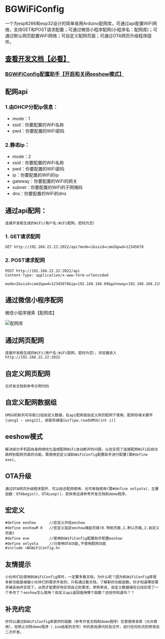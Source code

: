 # BGWiFiConfig
一个为esp8266和esp32设计的简单易用Arduino配网库，可通过api配置WiFi网络，支持GET和POST请求配置；可通过微信小程序配网(小程序名：配网库)；可通过默认网页配置WiFi网络；可自定义配网页面；可通过OTA网页升级程序固件。


## [查看开发文档【必看】](https://www.cbug.top/1app/bgwificonfig/#/)
### [BGWiFiConfig配置助手【开启和关闭eeshow模式】](https://www.cbug.top/article/25.html)

## 配网api
### 1.由DHCP分配ip信息：
- mode：1
- ssid：你要配置的WiFi名称
- pwd：你要配置的WiFi密码
### 2.静态ip：
- mode：2
- ssid：你要配置的WiFi名称
- pwd：你要配置的WiFi密码
- ip：你要配置的WiFi的ip
- gateway：你要配置的WiFi的网关
- subnet：你要配置的WiFi的子网掩码
- dns：你要配置的WiFi的dns

## 通过api配网：
```
连接开发板生成的WiFi(用户名:WiFi配网，密码为空）
```
### 1. GET请求配网
```
GET http://192.168.22.22:2022/api?mode=1&ssid=cam2&pwd=12345678
```
### 2. POST请求配网
```
POST http://192.168.22.22:2022/api
Content-Type: application/x-www-form-urlencoded

mode=2&ssid=cam2&pwd=12345678&ip=192.168.168.69&gateway=192.168.168.219&subnet=255.255.255.0&dns=192.168.168.219
```
## 通过微信小程序配网
微信小程序搜索【配网库】

![配网库](https://www.cbug.top/1img/pwkxcx.jpg)


## 通过网页配网
```
连接开发板生成的WiFi(用户名:WiFi配网，密码为空），浏览器进入http://192.168.22.22:2022
```

## 自定义网页配网
```
见开发文档和参考示例代码
```
## 自定义配网数据组
```
UMSG机制共可存取12组自定义数据，在api配网或自定义网页配网下使用，配网存储关键字[umsg1 ~ umsg12], 读取存储值[wifipw.readUMSG(int i)]
```
## eeshow模式
```
解决部分手机因自身网络优化造成配网WiFi自动断开的问题，以及实现了连接配网WiFi后自动跳转到配网页面的功能，需使用宏定义或BGWiFiConfig配置助手进行配置(需#define exe)。
```
## OTA升级
```
通过OTA网页升级程序固件，可以结合配网使用，也可单独使用(需#define onlyota)，主要函数：OTAbegin()、OTALoop()，具体用法请参考开发文档和demo程序。
```
## 宏定义
```
#define eeshow      //宏定义开启eeshow
#define eeshowM 0   //宏定义指定eeshow弹起页面(0.导航页面,1.默认页面,2.自定义页面)
#define exe         //使用BGWiFiConfig配置助手配置eeshow
#define onlyota     //只使用OTA功能,不使用配网功能
#include <BGWiFiConfig.h>
```
## 友情提示
```
小伙伴们在使用BGWiFiConfig库时，一定要多看文档，为什么呢？因为BGWiFiConfig库很多新功能是根据小伙伴们的需求开发的，只有通过看文档，了解新的功能函数，你才知道哪些需求被采纳并实现了，从而才能更好地实现自己的需求。举例来说，自定义数据储存已经实现了一个多月了？eeshow怎么使用？自定义api返回值用哪个函数？这些你知道吗？？
```
## 补充约定
```
你可以通过BGWiFiConfig库提供的函数（参考开发文档和demo程序）任意使用本库（允许商用），但禁止对除demo程序（.ino结尾的文件）外的其他源代码及文件，进行任何形式的修改及二次开发。
``` 